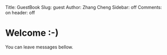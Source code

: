 Title: GuestBook
Slug: guest
Author: Zhang Cheng
Sidebar: off
Comments: on
header: off

# Welcome :-)

You can leave messages bellow.
